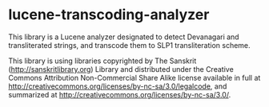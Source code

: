# lucene-transcoding-analyzer

This library is a Lucene analyzer designated to detect Devanagari and transliterated strings, and transcode them to SLP1 transliteration scheme.

This library is using libraries copyrighted by The Sanskrit (http://sanskritlibrary.org) Library and distributed under the Creative Commons Attribution Non-Commercial Share Alike license available
in full at http://creativecommons.org/licenses/by-nc-sa/3.0/legalcode, and summarized at http://creativecommons.org/licenses/by-nc-sa/3.0/.
